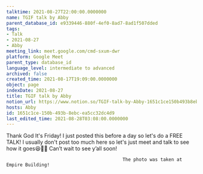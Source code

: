 ```yaml
---
talktime: 2021-08-27T22:00:00.0000000
name: TGIF talk by Abby
parent_database_id: e9339446-880f-4ef0-8ad7-8ad1f507dded
tags:
- Talk
- 2021-08-27
- Abby
meeting_link: meet.google.com/cmd-sxum-dwr
platform: Google Meet
parent_type: database_id
language_level: intermediate to advanced
archived: false
created_time: 2021-08-17T19:09:00.0000000
object: page
indexDate: 2021-08-27
title: TGIF talk by Abby
notion_url: https://www.notion.so/TGIF-talk-by-Abby-1651c1ce150b493b8ebcea5cc32dc4d9
hosts: Abby
id: 1651c1ce-150b-493b-8ebc-ea5cc32dc4d9
last_edited_time: 2021-08-28T03:08:00.0000000
---
```




Thank God It's Friday! I just posted this before a day so let's do a FREE TALK!
I usually don't post too much here so let's just meet and talk to see how it goes😆👍🏻
Can’t wait to see y’all soon!



                                               The photo was taken at Empire Building!











